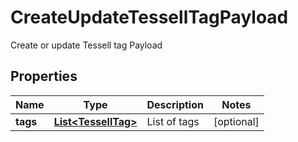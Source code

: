 

# CreateUpdateTessellTagPayload

Create or update Tessell tag Payload

## Properties

Name | Type | Description | Notes
------------ | ------------- | ------------- | -------------
**tags** | [**List&lt;TessellTag&gt;**](TessellTag.md) | List of tags |  [optional]



